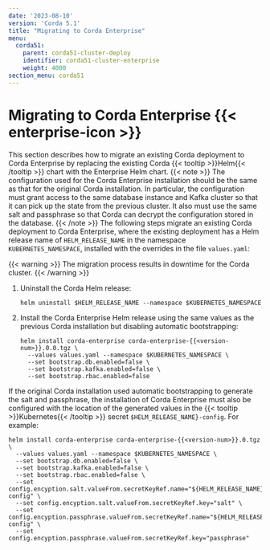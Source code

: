```yaml
---
date: '2023-08-10'
version: 'Corda 5.1'
title: "Migrating to Corda Enterprise"
menu:
  corda51:
    parent: corda51-cluster-deploy
    identifier: corda51-cluster-enterprise
    weight: 4000
section_menu: corda51
---
```

# Migrating to Corda Enterprise {{< enterprise-icon >}} 

This section describes how to migrate an existing Corda deployment to Corda Enterprise by replacing the existing Corda {{< tooltip >}}Helm{{< /tooltip >}} chart with the Enterprise Helm chart. 
{{< note >}}
The configuration used for the Corda Enterprise installation should be the same as that for the original Corda installation. In particular, the configuration must grant access to the same database instance and Kafka cluster so that it can pick up the state from the previous cluster. It also must use the same salt and passphrase so that Corda can decrypt the configuration stored in the database.
{{< /note >}}
The following steps migrate an existing Corda deployment to Corda Enterprise, where the existing deployment has a Helm release name of `HELM_RELEASE_NAME` in the namespace `KUBERNETES_NAMESPACE`, installed with the overrides in the file `values.yaml`:

{{< warning >}}
The migration process results in downtime for the Corda cluster. 
{{< /warning >}}

1. Uninstall the Corda Helm release:

   ```
   helm uninstall $HELM_RELEASE_NAME --namespace $KUBERNETES_NAMESPACE
   ```

2. Install the Corda Enterprise Helm release using the same values as the previous Corda installation but disabling automatic bootstrapping:

   ```
   helm install corda-enterprise corda-enterprise-{{<version-num>}}.0.0.tgz \
     --values values.yaml --namespace $KUBERNETES_NAMESPACE \
     --set bootstrap.db.enabled=false \
     --set bootstrap.kafka.enabled=false \
     --set bootstrap.rbac.enabled=false
   ```  

If the original Corda installation used automatic bootstrapping to generate the salt and passphrase, the installation of Corda Enterprise must also be configured with the location of the generated values in the {{< tooltip >}}Kubernetes{{< /tooltip >}} secret `$HELM_RELEASE_NAME}-config`. For example:
```
helm install corda-enterprise corda-enterprise-{{<version-num>}}.0.tgz \
  --values values.yaml --namespace $KUBERNETES_NAMESPACE \
  --set bootstrap.db.enabled=false \
  --set bootstrap.kafka.enabled=false \
  --set bootstrap.rbac.enabled=false \
  --set config.encyption.salt.valueFrom.secretKeyRef.name="${HELM_RELEASE_NAME}-config" \
  --set config.encyption.salt.valueFrom.secretKeyRef.key="salt" \
  --set config.encyption.passphrase.valueFrom.secretKeyRef.name="${HELM_RELEASE_NAME}-config" \
  --set config.encyption.passphrase.valueFrom.secretKeyRef.key="passphrase"
  ```
